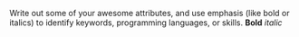 Write out some of your awesome attributes, and use emphasis (like bold or italics) to identify keywords, programming languages, or skills. 
**Bold**
*italic*
